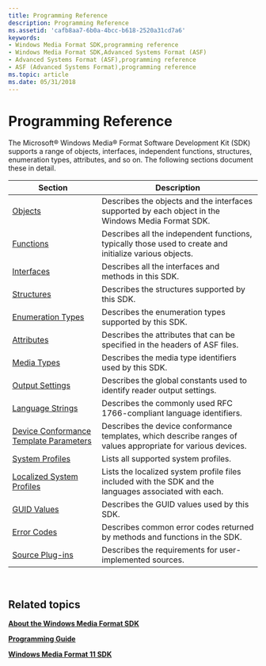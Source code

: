 ```yaml
---
title: Programming Reference
description: Programming Reference
ms.assetid: 'cafb8aa7-6b0a-4bcc-b618-2520a31cd7a6'
keywords:
- Windows Media Format SDK,programming reference
- Windows Media Format SDK,Advanced Systems Format (ASF)
- Advanced Systems Format (ASF),programming reference
- ASF (Advanced Systems Format),programming reference
ms.topic: article
ms.date: 05/31/2018
---
```


# Programming Reference

The Microsoft® Windows Media® Format Software Development Kit (SDK) supports a range of objects, interfaces, independent functions, structures, enumeration types, attributes, and so on. The following sections document these in detail.



| Section                                                                              | Description                                                                                                  |
|--------------------------------------------------------------------------------------|--------------------------------------------------------------------------------------------------------------|
| [Objects](objects.md)                                                               | Describes the objects and the interfaces supported by each object in the Windows Media Format SDK.           |
| [Functions](functions.md)                                                           | Describes all the independent functions, typically those used to create and initialize various objects.      |
| [Interfaces](interfaces.md)                                                         | Describes all the interfaces and methods in this SDK.                                                        |
| [Structures](structures.md)                                                         | Describes the structures supported by this SDK.                                                              |
| [Enumeration Types](enumeration-types.md)                                           | Describes the enumeration types supported by this SDK.                                                       |
| [Attributes](attributes.md)                                                         | Describes the attributes that can be specified in the headers of ASF files.                                  |
| [Media Types](media-types.md)                                                       | Describes the media type identifiers used by this SDK.                                                       |
| [Output Settings](output-settings.md)                                               | Describes the global constants used to identify reader output settings.                                      |
| [Language Strings](language-strings.md)                                             | Describes the commonly used RFC 1766-compliant language identifiers.                                         |
| [Device Conformance Template Parameters](device-conformance-template-parameters.md) | Describes the device conformance templates, which describe ranges of values appropriate for various devices. |
| [System Profiles](system-profiles.md)                                               | Lists all supported system profiles.                                                                         |
| [Localized System Profiles](localized-system-profiles.md)                           | Lists the localized system profile files included with the SDK and the languages associated with each.       |
| [GUID Values](guid-values.md)                                                       | Describes the GUID values used by this SDK.                                                                  |
| [Error Codes](error-codes.md)                                                       | Describes common error codes returned by methods and functions in the SDK.                                   |
| [Source Plug-ins](source-plug-ins.md)                                               | Describes the requirements for user-implemented sources.                                                     |



 

## Related topics

<dl> <dt>

[**About the Windows Media Format SDK**](about-the-windows-media-format-sdk.md)
</dt> <dt>

[**Programming Guide**](programming-guide.md)
</dt> <dt>

[**Windows Media Format 11 SDK**](windows-media-format-11-sdk.md)
</dt> </dl>

 

 




